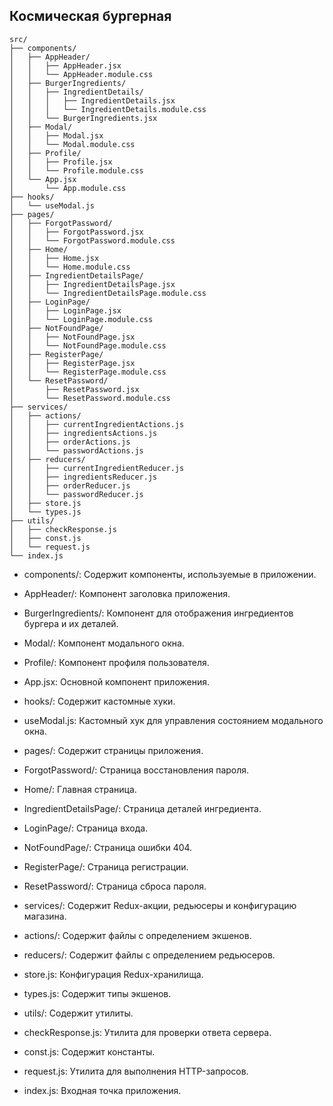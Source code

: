 <h2>Космическая бургерная</h2>

```arduino 
src/
├── components/
│   ├── AppHeader/
│   │   ├── AppHeader.jsx
│   │   └── AppHeader.module.css
│   ├── BurgerIngredients/
│   │   ├── IngredientDetails/
│   │   │   ├── IngredientDetails.jsx
│   │   │   └── IngredientDetails.module.css
│   │   └── BurgerIngredients.jsx
│   ├── Modal/
│   │   ├── Modal.jsx
│   │   └── Modal.module.css
│   ├── Profile/
│   │   ├── Profile.jsx
│   │   └── Profile.module.css
│   └── App.jsx
│       └── App.module.css
├── hooks/
│   └── useModal.js
├── pages/
│   ├── ForgotPassword/
│   │   ├── ForgotPassword.jsx
│   │   └── ForgotPassword.module.css
│   ├── Home/
│   │   ├── Home.jsx
│   │   └── Home.module.css
│   ├── IngredientDetailsPage/
│   │   ├── IngredientDetailsPage.jsx
│   │   └── IngredientDetailsPage.module.css
│   ├── LoginPage/
│   │   ├── LoginPage.jsx
│   │   └── LoginPage.module.css
│   ├── NotFoundPage/
│   │   ├── NotFoundPage.jsx
│   │   └── NotFoundPage.module.css
│   ├── RegisterPage/
│   │   ├── RegisterPage.jsx
│   │   └── RegisterPage.module.css
│   └── ResetPassword/
│       ├── ResetPassword.jsx
│       └── ResetPassword.module.css
├── services/
│   ├── actions/
│   │   ├── currentIngredientActions.js
│   │   ├── ingredientsActions.js
│   │   ├── orderActions.js
│   │   └── passwordActions.js
│   ├── reducers/
│   │   ├── currentIngredientReducer.js
│   │   ├── ingredientsReducer.js
│   │   ├── orderReducer.js
│   │   └── passwordReducer.js
│   ├── store.js
│   └── types.js
├── utils/
│   ├── checkResponse.js
│   ├── const.js
│   └── request.js
└── index.js
```

* components/: Содержит компоненты, используемые в приложении.

* AppHeader/: Компонент заголовка приложения.
* BurgerIngredients/: Компонент для отображения ингредиентов бургера и их деталей.
* Modal/: Компонент модального окна.
* Profile/: Компонент профиля пользователя.
* App.jsx: Основной компонент приложения.
* hooks/: Содержит кастомные хуки.

* useModal.js: Кастомный хук для управления состоянием модального окна.
* pages/: Содержит страницы приложения.

* ForgotPassword/: Страница восстановления пароля.
* Home/: Главная страница.
* IngredientDetailsPage/: Страница деталей ингредиента.
* LoginPage/: Страница входа.
* NotFoundPage/: Страница ошибки 404.
* RegisterPage/: Страница регистрации.
* ResetPassword/: Страница сброса пароля.
* services/: Содержит Redux-акции, редьюсеры и конфигурацию магазина.

* actions/: Содержит файлы с определением экшенов.
* reducers/: Содержит файлы с определением редьюсеров.
* store.js: Конфигурация Redux-хранилища.
* types.js: Содержит типы экшенов.
* utils/: Содержит утилиты.

* checkResponse.js: Утилита для проверки ответа сервера.
* const.js: Содержит константы.
* request.js: Утилита для выполнения HTTP-запросов.
* index.js: Входная точка приложения.